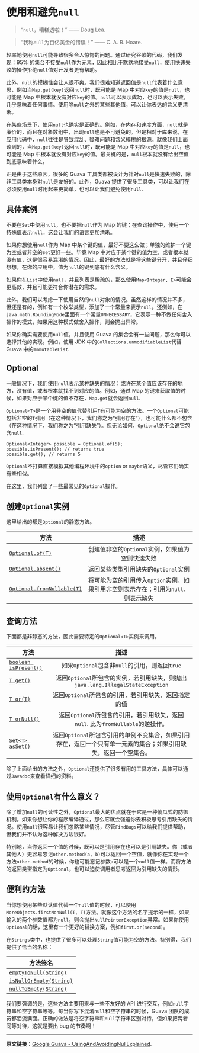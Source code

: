 # 使用和避免`null`

> “`null`，糟糕透啦！” —— Doug Lea.

> “我称`null`为百亿美金的错误！” —— C. A. R. Hoare.

轻率地使用`null`可能导致很多令人惊愕的问题。通过研究谷歌的代码，我们发现：95% 的集合不接受`null`作为元素，因此相比于默默地接受`null`，使用快速失败的操作拒绝`null`值对开发者更有帮助。

此外，`null`的模糊性会让人很不爽。我们很难知道返回值是`null`代表着什么意思，例如当`Map.get(key)`返回`null`时，既可能是 Map 中对应`key`的值是`null`，也可能是 Map 中根本就没有对应`key`的值。`null`可以表示成功，也可以表示失败，几乎意味着任何事情。使用除`null`之外的某些其他值，可以让你表达的含义更清晰。

在某些场景下，使用`null`也确实是正确的。例如，在内存和速度方面，`null`就是廉价的，而且在对象数组中，出现`null`也是不可避免的。但是相对于库来说，在应用代码中，`null`往往是导致混乱、疑难问题和含义模糊的根源。就像我们上面谈到的，当`Map.get(key)`返回`null`时，既可能是 Map 中对应`key`的值是`null`，也可能是 Map 中根本就没有对应`key`的值。最关键的是，`null`根本就没有给出空值到底意味着什么。

正是由于这些原因，很多的 Guava 工具类都被设计为针对`null`是快速失败的，除非工具类本身对`null`是友好的。此外，Guava 提供了很多工具类，可以让我们在必须使用`null`时用起来更简单，也可以让我们避免使用`null`.

## 具体案例

不要在`Set`中使用`null`，也不要把`null`作为 Map 的键；在查询操作中，使用一个特殊值表示`null`，这会让我们的语言更加清晰。

如果你想使用`null`作为 Map 中某个键的值，最好不要这么做；单独的维护一个键为空或者非空的`Set`更好一些。毕竟 Map 中对应于某个键的值为空，或者根本就没有值，这是很容易混淆的情况。因此，最好的方法就是将这些键分开，并且仔细想想，在你的应用中，值为`null`的键到底有什么含义。

如果你在`List`中使用`null`，并且列表是稀疏的，那么使用`Map<Integer, E>`可能会更高效，并且可能更符合你潜在的需求。

此外，我们可以考虑一下使用自然的`null`对象的情况。虽然这样的情况并不多，但还是有的，例如有一个枚举类型，添加了一个常量来表示`null`。还例如，在`java.math.RoundingMode`里面有一个常量`UNNECESSARY`，它表示一种不做任何舍入操作的模式，如果用这种模式做舍入操作，则会抛出异常。

如果你确实需要使用`null`值，并且使用 Guava 的集合会有一些问题，那么你可以选择其他的实现。例如，使用 JDK 中的`Collections.unmodifiableList`代替 Guava 中的`ImmutableList`.

## Optional

一般情况下，我们使用`null`表示某种缺失的情况：或许在某个值应该存在的地方，没有值，或者根本就找不到对应的值。例如，通过 Map 的键来获取值的时候，如果对应于某个键的值不存在，`Map.get`就会返回`null`.

`Optional<T>`是一个用非空的值代替引用`T`有可能为空的方法。一个`Optional`可能包括非空的`T`引用（在这种情况下，我们称之为“引用存在”），也可能什么都不包含（在这种情况下，我们称之为“引用缺失”）。但无论如何，`Optional`绝不会说它包含`null`.

```
Optional<Integer> possible = Optional.of(5);
possible.isPresent(); // returns true
possible.get(); // returns 5
```

`Optional`不打算直接模拟其他编程环境中的`option` or `maybe`语义，尽管它们确实有些相似。

在这里，我们列出了一些最常见的`Optional`操作。

## 创建`Optional`实例

这里给出的都是`Optional`的静态方法。

| 方法 | 描述 | 
| ------------- |:-------------:| 
| [`Optional.of(T)`](http://google.github.io/guava/releases/snapshot/api/docs/com/google/common/base/Optional.html#of%28T%29) | 创建值非空的`Optional`实例，如果值为空则快速失败 | 
| [`Optional.absent()`](http://google.github.io/guava/releases/snapshot/api/docs/com/google/common/base/Optional.html#of%28T%29) | 返回某些类型引用缺失的`Optional`实例 |
| [`Optional.fromNullable(T)`](http://google.github.io/guava/releases/snapshot/api/docs/com/google/common/base/Optional.html#of%28T%29) | 将可能为空的引用传入`Option`实例，如果引用非空则表示存在；引用为`null`，则表示缺失 |

## 查询方法

下面都是非静态的方法，因此需要特定的`Optional<T>`实例来调用。

| 方法 | 描述 | 
| ------------- |:-------------:| 
| [`boolean isPresent()`](http://google.github.io/guava/releases/snapshot/api/docs/com/google/common/base/Optional.html#of%28T%29) | 如果`Optional`包含非`null`的引用，则返回`true` | 
| [`T get()`](http://google.github.io/guava/releases/snapshot/api/docs/com/google/common/base/Optional.html#of%28T%29) | 返回`Optional`所包含的实例，若引用缺失，则抛出`java.lang.IllegalStateException`|
| [`T or(T)`](http://google.github.io/guava/releases/snapshot/api/docs/com/google/common/base/Optional.html#of%28T%29) | 返回`Optional`所包含的引用，若引用缺失，返回指定的值 |
| [`T orNull()`](http://google.github.io/guava/releases/snapshot/api/docs/com/google/common/base/Optional.html#of%28T%29) | 返回`Optional`所包含的引用，若引用缺失，返回`null`. 此为`fromNullable`的逆操作。 | 
| [`Set<T> asSet()`](http://google.github.io/guava/releases/snapshot/api/docs/com/google/common/base/Optional.html#of%28T%29) | 返回`Optional`所包含引用的单例不变集合，如果引用存在，返回一个只有单一元素的集合；如果引用缺失，返回一个空集合。|

除了上面给出的方法之外，`Optional`还提供了很多有用的工具方法，具体可以通过`Javadoc`来查看详细的资料。

## 使用`Optional`有什么意义？

除了增加`null`的可读性之外，`Optional`最大的优点就在于它是一种傻瓜式的防御机制。如果你想让你的程序编译通过，那么它就会强迫你去积极思考引用缺失的情况。使用`null`很容易让我们忽略某些情况，尽管`FindBugs`可以给我们提供帮助，但我们并不认为这种解决方法很好。

特别地，当你返回一个值的时候，既可以是引用存在也可以是引用缺失。你（或者其他人）更容易忘记`other.method(a, b)`可以返回一个空值，就像你在实现一个方法`other.method`的时候，你也可能忘记参数`a`可以是一个`null`值一样。而将方法的返回类型指定为`Optional`，也可以迫使调用者思考返回为引用缺失的情形。

## 便利的方法

当你想使用某些默认值代替一个`null`值的时候，可以使用`MoreObjects.firstNonNull(T, T)`方法。就像这个方法的名字提示的一样，如果输入的两个参数值都为`null`，则会抛出`NullPointerException`异常。如果你使用`Optional`的话，这里有一个更好的替换方案，例如`first.or(second)`。

在`Strings`类中，也提供了很多可以处理`String`值可能为空的方法。特别得，我们提供了恰当的名称：

| 方法签名 | 
| ------------- |
| [`emptyToNull(String)`](http://google.github.io/guava/releases/snapshot/api/docs/com/google/common/base/Strings.html#emptyToNull(java.lang.String)) | 
| [`isNullOrEmpty(String)`](http://google.github.io/guava/releases/snapshot/api/docs/com/google/common/base/Strings.html#emptyToNull(java.lang.String)) | 
| [`nullToEmpty(String)`](http://google.github.io/guava/releases/snapshot/api/docs/com/google/common/base/Strings.html#emptyToNull(java.lang.String)) | 

我们要强调的是，这些方法主要用来与一些不友好的 API 进行交互，例如`null`字符串和空字符串等等。每当你写下混淆`null`和空字符串的时候，Guava 团队的成员都泪流满面。正确的做法是将空字符串和`null`字符串区别对待，但如果把两者同等对待，这就是要出 bug 的节奏啊！

----------
**原文链接**：[Google Guava - UsingAndAvoidingNullExplained](https://github.com/google/guava/wiki/UsingAndAvoidingNullExplained).
